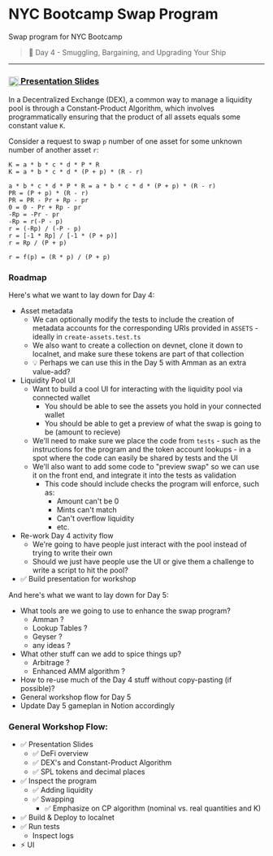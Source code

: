 # NYC Bootcamp Swap Program
Swap program for NYC Bootcamp

> 💎 Day 4 - Smuggling, Bargaining, and Upgrading Your Ship

---

### [<img src="https://raw.githubusercontent.com/solana-developers/pirate-bootcamp/main/docs/images/slides-icon.svg" alt="slides" width="20" align="center"/> Presentation Slides](https://docs.google.com/presentation/d/1E15mIvnMg9qvR9RPJnIC9Y4cod-QjBJpjPZ4rQpgEIE/edit?usp=sharing)

In a Decentralized Exchange (DEX), a common way to manage a liquidity pool is through a Constant-Product Algorithm, which involves programmatically ensuring that the product of all assets equals some constant value `K`.  

Consider a request to swap `p` number of one asset for some unknown number of another asset `r`:
```
K = a * b * c * d * P * R
K = a * b * c * d * (P + p) * (R - r)

a * b * c * d * P * R = a * b * c * d * (P + p) * (R - r)
PR = (P + p) * (R - r)
PR = PR - Pr + Rp - pr
0 = 0 - Pr + Rp - pr
-Rp = -Pr - pr
-Rp = r(-P - p)
r = (-Rp) / (-P - p)
r = [-1 * Rp] / [-1 * (P + p)]
r = Rp / (P + p)

r = f(p) = (R * p) / (P + p)
```

### Roadmap
Here's what we want to lay down for Day 4:
* Asset metadata
    * We can optionally modify the tests to include the creation of metadata accounts for the corresponding URIs provided in `ASSETS` - ideally in `create-assets.test.ts`
    * We also want to create a collection on devnet, clone it down to localnet, and make sure these tokens are part of that collection
    * 💡 Perhaps we can use this in the Day 5 with Amman as an extra value-add?
* Liquidity Pool UI
    * Want to build a cool UI for interacting with the liquidity pool via connected wallet
        * You should be able to see the assets you hold in your connected wallet
        * You should be able to get a preview of what the swap is going to be (amount to recieve)
    * We'll need to make sure we place the code from `tests` - such as the instructions for the program and the token account lookups - in a spot where the code can easily be shared by tests and the UI
    * We'll also want to add some code to "preview swap" so we can use it on the front end, and integrate it into the tests as validation
        * This code should include checks the program will enforce, such as:
            * Amount can't be 0
            * Mints can't match
            * Can't overflow liquidity
            * etc.
* Re-work Day 4 activity flow
    * We're going to have people just interact with the pool instead of trying to write their own
    * Should we just have people use the UI or give them a challenge to write a script to hit the pool?
* ✅ Build presentation for workshop

And here's what we want to lay down for Day 5:
* What tools are we going to use to enhance the swap program?
    * Amman ?
    * Lookup Tables ?
    * Geyser ?
    * any ideas ?
* What other stuff can we add to spice things up?
    * Arbitrage ?
    * Enhanced AMM algorithm ?
* How to re-use much of the Day 4 stuff without copy-pasting (if possible)?
* General workshop flow for Day 5
* Update Day 5 gameplan in Notion accordingly

### General Workshop Flow:
* ✅ Presentation Slides
    * ✅ DeFi overview
    * ✅ DEX's and Constant-Product Algorithm
    * ✅ SPL tokens and decimal places
* ✅ Inspect the program
    * ✅ Adding liquidity
    * ✅ Swapping
        * ✅ Emphasize on CP algorithm (nominal vs. real quantities and K)
* ✅ Build & Deploy to localnet
* ✅ Run tests
    * Inspect logs
* ⚡️ UI